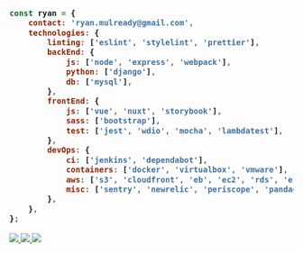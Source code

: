 <h3>
  
```javascript
const ryan = {
    contact: 'ryan.mulready@gmail.com',
    technologies: {
        linting: ['eslint', 'stylelint', 'prettier'],
        backEnd: {
            js: ['node', 'express', 'webpack'],
            python: ['django'],
            db: ['mysql'],
        },
        frontEnd: {
            js: ['vue', 'nuxt', 'storybook'],
            sass: ['bootstrap'],
            test: ['jest', 'wdio', 'mocha', 'lambdatest'],
        },
        devOps: {
            ci: ['jenkins', 'dependabot'],
            containers: ['docker', 'virtualbox', 'vmware'],
            aws: ['s3', 'cloudfront', 'eb', 'ec2', 'rds', 'efs', 'bitnami'],
            misc: ['sentry', 'newrelic', 'periscope', 'pandadoc'],
        },
    },
};
```
</h3>
<a href="https://github.com/Zhenye-Na/Zhenye-Na">
  <img src='https://github-readme-stats.vercel.app/api?username=ryanmulready&show_icons=true&theme=onedark&hide_border=true&count_private=true' />
</a>
<a href="https://github.com/Zhenye-Na/Zhenye-Na">
  <img src='http://github-readme-streak-stats.herokuapp.com/?user=ryanmulready&theme=onedark&hide_border=true&count_private=true' />
</a>

<img src='https://github-readme-stats.vercel.app/api/top-langs/?username=ryanmulready&layout=compact&theme=onedark&hide_border=true&count_private=true&langs_count=8' />
